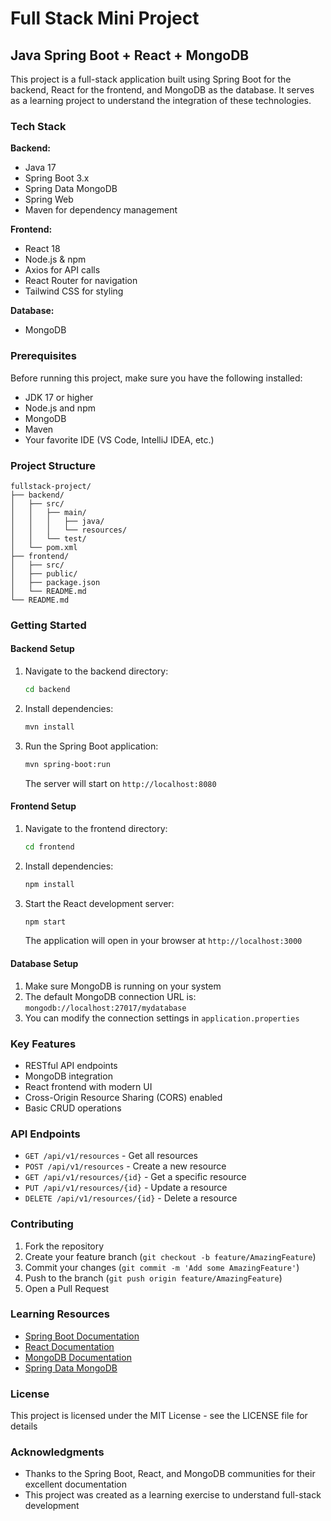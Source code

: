 # Full Stack Mini Project
## Java Spring Boot + React + MongoDB

This project is a full-stack application built using Spring Boot for the backend, React for the frontend, and MongoDB as the database. It serves as a learning project to understand the integration of these technologies.

### Tech Stack

**Backend:**
- Java 17
- Spring Boot 3.x
- Spring Data MongoDB
- Spring Web
- Maven for dependency management

**Frontend:**
- React 18
- Node.js & npm
- Axios for API calls
- React Router for navigation
- Tailwind CSS for styling

**Database:**
- MongoDB

### Prerequisites

Before running this project, make sure you have the following installed:
- JDK 17 or higher
- Node.js and npm
- MongoDB
- Maven
- Your favorite IDE (VS Code, IntelliJ IDEA, etc.)

### Project Structure

```
fullstack-project/
├── backend/
│   ├── src/
│   │   ├── main/
│   │   │   ├── java/
│   │   │   └── resources/
│   │   └── test/
│   └── pom.xml
├── frontend/
│   ├── src/
│   ├── public/
│   ├── package.json
│   └── README.md
└── README.md
```

### Getting Started

#### Backend Setup
1. Navigate to the backend directory:
   ```bash
   cd backend
   ```

2. Install dependencies:
   ```bash
   mvn install
   ```

3. Run the Spring Boot application:
   ```bash
   mvn spring-boot:run
   ```
   The server will start on `http://localhost:8080`

#### Frontend Setup
1. Navigate to the frontend directory:
   ```bash
   cd frontend
   ```

2. Install dependencies:
   ```bash
   npm install
   ```

3. Start the React development server:
   ```bash
   npm start
   ```
   The application will open in your browser at `http://localhost:3000`

#### Database Setup
1. Make sure MongoDB is running on your system
2. The default MongoDB connection URL is: `mongodb://localhost:27017/mydatabase`
3. You can modify the connection settings in `application.properties`

### Key Features
- RESTful API endpoints
- MongoDB integration
- React frontend with modern UI
- Cross-Origin Resource Sharing (CORS) enabled
- Basic CRUD operations

### API Endpoints
- `GET /api/v1/resources` - Get all resources
- `POST /api/v1/resources` - Create a new resource
- `GET /api/v1/resources/{id}` - Get a specific resource
- `PUT /api/v1/resources/{id}` - Update a resource
- `DELETE /api/v1/resources/{id}` - Delete a resource

### Contributing
1. Fork the repository
2. Create your feature branch (`git checkout -b feature/AmazingFeature`)
3. Commit your changes (`git commit -m 'Add some AmazingFeature'`)
4. Push to the branch (`git push origin feature/AmazingFeature`)
5. Open a Pull Request

### Learning Resources
- [Spring Boot Documentation](https://docs.spring.io/spring-boot/docs/current/reference/htmlsingle/)
- [React Documentation](https://reactjs.org/docs/getting-started.html)
- [MongoDB Documentation](https://docs.mongodb.com/)
- [Spring Data MongoDB](https://docs.spring.io/spring-data/mongodb/docs/current/reference/html/)

### License
This project is licensed under the MIT License - see the LICENSE file for details

### Acknowledgments
- Thanks to the Spring Boot, React, and MongoDB communities for their excellent documentation
- This project was created as a learning exercise to understand full-stack development
